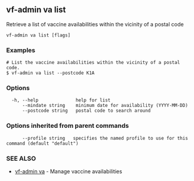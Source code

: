 ## vf-admin va list

Retrieve a list of vaccine availabilities within the vicinity of a postal code

```
vf-admin va list [flags]
```

### Examples

```
# List the vaccine availabilities within the vicinity of a postal code.
$ vf-admin va list --postcode K1A

```

### Options

```
  -h, --help              help for list
      --mindate string    minimum date for availability (YYYY-MM-DD)
      --postcode string   postal code to search around
```

### Options inherited from parent commands

```
      --profile string   specifies the named profile to use for this command (default "default")
```

### SEE ALSO

* [vf-admin va](vf-admin_va.md)	 - Manage vaccine availabilities

